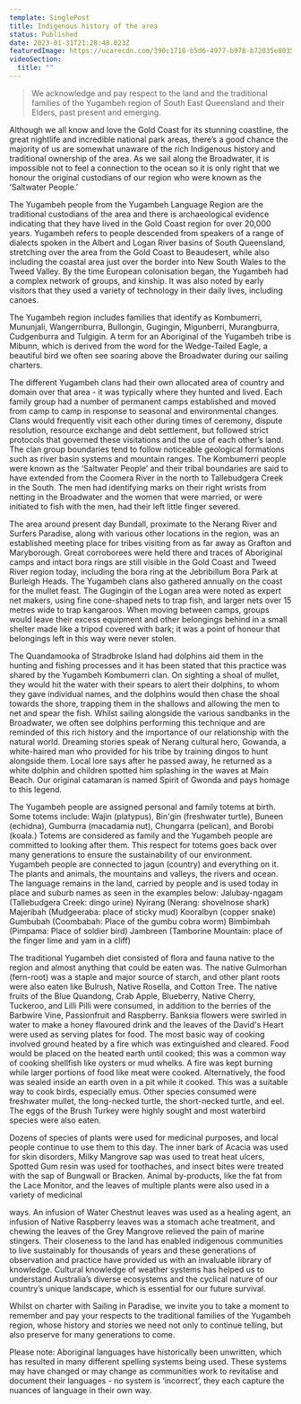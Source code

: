 ```yaml
---
template: SinglePost
title: Indigenous history of the area
status: Published
date: 2023-01-31T21:28:48.023Z
featuredImage: https://ucarecdn.com/390c1718-b5d6-4977-b978-b72035e80356/
videoSection:
  title: ""
---
```

> We acknowledge and pay respect to the land and the traditional families of the
> Yugambeh region of South East Queensland and their Elders, past present and
> emerging.


Although we all know and love the Gold Coast for its stunning coastline, the great nightlife
and incredible national park areas, there’s a good chance the majority of us are somewhat
unaware of the rich Indigenous history and traditional ownership of the area. As we sail
along the Broadwater, it is impossible not to feel a connection to the ocean so it is only right
that we honour the original custodians of our region who were known as the ‘Saltwater
People.’


The Yugambeh people from the Yugambeh Language Region are the traditional custodians
of the area and there is archaeological evidence indicating that they have lived in the Gold
Coast region for over 20,000 years. Yugambeh refers to people descended from speakers of
a range of dialects spoken in the Albert and Logan River basins of South Queensland,
stretching over the area from the Gold Coast to Beaudesert, while also including the coastal
area just over the border into New South Wales to the Tweed Valley. By the time European
colonisation began, the Yugambeh had a complex network of groups, and kinship. It was
also noted by early visitors that they used a variety of technology in their daily lives,
including canoes.


The Yugambeh region includes families that identify as Kombumerri, Mununjali,
Wangerriburra, Bullongin, Gugingin, Migunberri, Murangburra, Cudgenburra and Tulgigin. A
term for an Aboriginal of the Yugambeh tribe is Mibunn, which is derived from the word for
the Wedge-Tailed Eagle, a beautiful bird we often see soaring above the Broadwater during
our sailing charters.


The different Yugambeh clans had their own allocated area of country and domain over that
area - it was typically where they hunted and lived. Each family group had a number of
permanent camps established and moved from camp to camp in response to seasonal and
environmental changes. Clans would frequently visit each other during times of ceremony,
dispute resolution, resource exchange and debt settlement, but followed strict protocols that
governed these visitations and the use of each other’s land. The clan group boundaries tend
to follow noticeable geological formations such as river basin systems and mountain ranges.
The Kombumerri people were known as the ‘Saltwater People’ and their tribal boundaries
are said to have extended from the Coomera River in the north to Tallebudgera Creek in the
South. The men had identifying marks on their right wrists from netting in the Broadwater
and the women that were married, or were initiated to fish with the men, had their left little
finger severed.


The area around present day Bundall, proximate to the Nerang River and Surfers Paradise,
along with various other locations in the region, was an established meeting place for tribes
visiting from as far away as Grafton and Maryborough. Great corroborees were held there
and traces of Aboriginal camps and intact bora rings are still visible in the Gold Coast and
Tweed River region today, including the bora ring at the Jebribillum Bora Park at Burleigh
Heads. The Yugambeh clans also gathered annually on the coast for the mullet feast.
The Gugingin of the Logan area were noted as expert net makers, using fine cone-shaped
nets to trap fish, and larger nets over 15 metres wide to trap kangaroos. When moving
between camps, groups would leave their excess equipment and other belongings behind in
a small shelter made like a tripod covered with bark; it was a point of honour that belongings
left in this way were never stolen.



The Quandamooka of Stradbroke Island had dolphins aid them in the hunting and fishing
processes and it has been stated that this practice was shared by the Yugambeh
Kombumerri clan. On sighting a shoal of mullet, they would hit the water with their spears to
alert their dolphins, to whom they gave individual names, and the dolphins would then chase
the shoal towards the shore, trapping them in the shallows and allowing the men to net and
spear the fish. Whilst sailing alongside the various sandbanks in the Broadwater, we often
see dolphins performing this technique and are reminded of this rich history and the
importance of our relationship with the natural world.
Dreaming stories speak of Nerang cultural hero, Gowanda, a white-haired man who
provided for his tribe by training dingos to hunt alongside them. Local lore says after he
passed away, he returned as a white dolphin and children spotted him splashing in the
waves at Main Beach. Our original catamaran is named Spirit of Gwonda and pays homage
to this legend.


The Yugambeh people are assigned personal and family totems at birth. Some totems
include: Wajin (platypus), Bin&#39;gin (freshwater turtle), Buneen (echidna), Gumburra
(macadamia nut), Chungarra (pelican), and Borobi (koala.) Totems are considered as family
and the Yugambeh people are committed to looking after them. This respect for totems goes
back over many generations to ensure the sustainability of our environment. Yugambeh
people are connected to jagun (country) and everything on it. The plants and animals, the
mountains and valleys, the rivers and ocean. The language remains in the land, carried by
people and is used today in place and suburb names as seen in the examples below:
Jalubay-ngagam (Tallebudgera Creek: dingo urine)
Nyirang (Nerang: shovelnose shark)
Majeribah (Mudgeeraba: place of sticky mud)
Kooralbyn (copper snake)
Gumbubah (Coombabah: Place of the gumbu cobra worm)
Bimbimbah (Pimpama: Place of soldier bird)
Jambreen (Tamborine Mountain: place of the finger lime and yam in a cliff)


The traditional Yugambeh diet consisted of flora and fauna native to the region and almost
anything that could be eaten was. The native Gulmorhan (fern-root) was a staple and major
source of starch, and other plant roots were also eaten like Bulrush, Native Rosella, and
Cotton Tree. The native fruits of the Blue Quandong, Crab Apple, Blueberry, Native Cherry,
Tuckeroo, and Lilli Pilli were consumed, in addition to the berries of the Barbwire Vine,
Passionfruit and Raspberry. Banksia flowers were swirled in water to make a honey
flavoured drink and the leaves of the David&#39;s Heart were used as serving plates for food.
The most basic way of cooking involved ground heated by a fire which was extinguished and
cleared. Food would be placed on the heated earth until cooked; this was a common way of
cooking shellfish like oysters or mud whelks. A fire was kept burning while larger portions of
food like meat were cooked. Alternatively, the food was sealed inside an earth oven in a pit
while it cooked. This was a suitable way to cook birds, especially emus. Other species
consumed were freshwater mullet, the long-necked turtle, the short-necked turtle, and eel.
The eggs of the Brush Turkey were highly sought and most waterbird species were also
eaten.


Dozens of species of plants were used for medicinal purposes, and local people continue to
use them to this day. The inner bark of Acacia was used for skin disorders, Milky Mangrove
sap was used to treat heat ulcers, Spotted Gum resin was used for toothaches, and insect
bites were treated with the sap of Bungwall or Bracken. Animal by-products, like the fat from
the Lace Monitor, and the leaves of multiple plants were also used in a variety of medicinal

ways. An infusion of Water Chestnut leaves was used as a healing agent, an infusion of
Native Raspberry leaves was a stomach ache treatment, and chewing the leaves of the
Grey Mangrove relieved the pain of marine stingers.
Their closeness to the land has enabled indigenous communities to live sustainably for
thousands of years and these generations of observation and practice have provided us with
an invaluable library of knowledge. Cultural knowledge of weather systems has helped us to
understand Australia’s diverse ecosystems and the cyclical nature of our country’s unique
landscape, which is essential for our future survival.


Whilst on charter with Sailing in Paradise, we invite you to take a moment to remember and
pay your respects to the traditional families of the Yugambeh region, whose history and
stories we need not only to continue telling, but also preserve for many generations to come.


Please note: Aboriginal languages have historically been unwritten, which has resulted in
many different spelling systems being used. These systems may have changed or may
change as communities work to revitalise and document their languages - no system is
‘incorrect’, they each capture the nuances of language in their own way.